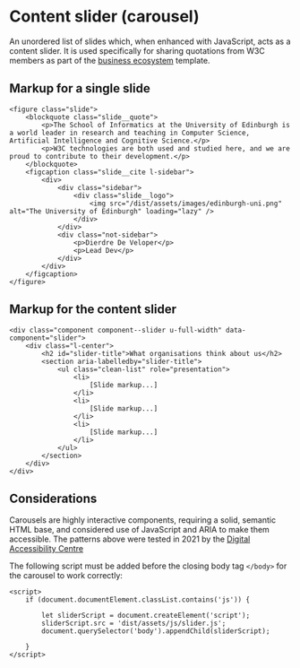 # Content slider (carousel)

An unordered list of slides which, when enhanced with JavaScript, acts as a content slider. It is used specifically for sharing quotations from W3C members as part of the [business ecosystem](../templates/business-ecosystem.md) template.

## Markup for a single slide
```
<figure class="slide">
    <blockquote class="slide__quote">
        <p>The School of Informatics at the University of Edinburgh is a world leader in research and teaching in Computer Science, Artificial Intelligence and Cognitive Science.</p>
        <p>W3C technologies are both used and studied here, and we are proud to contribute to their development.</p>
    </blockquote>
    <figcaption class="slide__cite l-sidebar">
        <div>
            <div class="sidebar">
                <div class="slide__logo">
                    <img src="/dist/assets/images/edinburgh-uni.png" alt="The University of Edinburgh" loading="lazy" />
                </div>
            </div>
            <div class="not-sidebar">
                <p>Dierdre De Veloper</p>
                <p>Lead Dev</p>
            </div>
        </div>
    </figcaption>
</figure>
```

## Markup for the content slider
```
<div class="component component--slider u-full-width" data-component="slider">
    <div class="l-center">
        <h2 id="slider-title">What organisations think about us</h2>
        <section aria-labelledby="slider-title">
            <ul class="clean-list" role="presentation">
                <li>
                    [Slide markup...]
                </li>
                <li>
                    [Slide markup...]
                </li>
                <li>
                    [Slide markup...]
                </li>
            </ul>
        </section>
    </div>
</div>
```

## Considerations

Carousels are highly interactive components, requiring a solid, semantic HTML base, and considered use of JavaScript and ARIA to make them accessible. The patterns above were tested in 2021 by the [Digital Accessibility Centre](https://digitalaccessibilitycentre.org/)

The following script must be added before the closing body tag `</body>` for the carousel to work correctly:

```
<script>
	if (document.documentElement.classList.contains('js')) {

		let sliderScript = document.createElement('script');
		sliderScript.src = 'dist/assets/js/slider.js';
		document.querySelector('body').appendChild(sliderScript);

	}
</script>
```